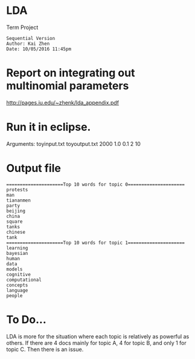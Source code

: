 # LDA
Term Project
```
Sequential Version
Author: Kai Zhen
Date: 10/05/2016 11:45pm
```
# Report on integrating out multinomial parameters

http://pages.iu.edu/~zhenk/lda_appendix.pdf

# Run it in eclipse.

Arguments: toyinput.txt toyoutput.txt 2000 1.0 0.1 2 10

# Output file

```
=====================Top 10 words for topic 0=====================
protests
man
tiananmen
party
beijing
china
square
tanks
chinese
tank
=====================Top 10 words for topic 1=====================
learning
bayesian
human
data
models
cognitive
computational
concepts
language
people
```

# To Do...
LDA is more for the situation where each topic is relatively as powerful as others. If there are 4 docs mainly for topic A, 4 for topic B, and only 1 for topic C. Then there is an issue.


